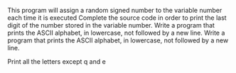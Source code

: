 This program will assign a random signed number to the variable number each time it is executed
Complete the source code in order to print the last digit of the number stored in the variable number.
Write a program that prints the ASCII alphabet, in lowercase, not followed by a new line.
Write a program that prints the ASCII alphabet, in lowercase, not followed by a new line.

Print all the letters except q and e
